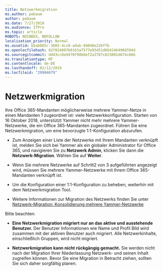 ```yaml
---
title: Netzwerkmigration
ms.author: pebaum
author: pebaum
ms.date: 7/27/2018
ms.audience: ITPro
ms.topic: article
ROBOTS: NOINDEX, NOFOLLOW
localization_priority: Normal
ms.assetid: b5ab885c-3803-4cc8-adab-94848e226ffb
ms.openlocfilehash: 02f824897b0163a7577e93451d6642464966594d
ms.sourcegitcommit: dd43cc0a9470f98b8ef2a3787c823801d674c666
ms.translationtype: MT
ms.contentlocale: de-DE
ms.lasthandoff: 02/12/2019
ms.locfileid: "29904679"
---
```

# <a name="network-migration"></a>Netzwerkmigration

Ihre Office 365-Mandanten möglicherweise mehrere Yammer-Netze in einen Mandanten 1 zugeordnet ist: viele Netzwerkkonfiguration. Starten von 16 Oktober 2018, unterstützt Yammer nicht mehr mehrere Yammer-Netzwerke, die ein Office 365-Mandanten zugeordnet. Führen Sie eine Netzwerkmigration, um eine bevorzugte 1:1-Konfiguration abzurufen.
  
- Zum Anzeigen einer Liste der Netzwerke mit Ihrem Mandanten verknüpft ist, melden Sie sich bei Yammer als ein globaler Administrator für Office 365, und navigieren Sie zu **Netzwerk Admin**, klicken Sie dann die **Netzwerk-Migration**. Wählen Sie auf **Weiter**.
    
- Wenn Sie mehrere Netzwerke auf Schritt2 von 3 aufgeführten angezeigt wird, müssen Sie mehrere Yammer-Netzwerke mit Ihrem Office 365-Mandanten verknüpft ist.
    
- Um die Konfiguration einer 1:1-Konfiguration zu beheben, weiterhin mit dem Netzwerkmigration Tool.
    
- Weitere Informationen zur Migration des Netzwerks finden Sie unter [Netzwerk-Migration: Konsolidierung mehrere Yammer-Netzwerke](https://support.office.com/article/a22c1b20-9231-4ce2-a916-392b1056d002)
    
Bitte beachten:
  
- **Eine Netzwerkmigration migriert nur an das aktive und ausstehende Benutzer.** Der Benutzer Informationen wie Name und Profil Bild wird zusammen mit der aktiven Benutzer auch migriert. Alle Netzwerkinhalte, einschließlich Gruppen, wird nicht migriert. 
    
- **Netzwerkmigration kann nicht rückgängig gemacht.** Sie werden nicht nach der Migration Ihrer Niederlassung Netzwerk- und seinen Inhalt zugreifen können. Bevor Sie eine Migration in Betracht ziehen, sollten Sie sich daher sorgfältig planen. 
    

